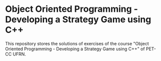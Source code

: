 # Object Oriented Programming - Developing a Strategy Game using C++

This repository stores the solutions of exercises of the course "Object Oriented Programming - Developing a Strategy Game using C++" of PET-CC UFRN.
